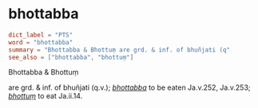 # bhottabba

``` toml
dict_label = "PTS"
word = "bhottabba"
summary = "Bhottabba & Bhottuṃ are grd. & inf. of bhuñjati (q"
see_also = ["bhottabba", "bhottuṃ"]
```

Bhottabba & Bhottuṃ

are grd. & inf. of bhuñjati (q.v.); *[bhottabba](bhottabba.md)* to be eaten Ja.v.252, Ja.v.253; *[bhottuṃ](bhottuṃ.md)* to eat Ja.ii.14.


